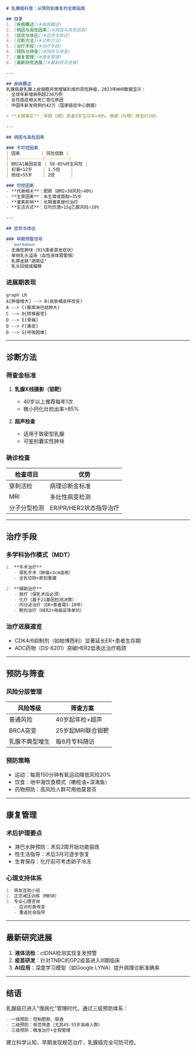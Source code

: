 

```markdown
# 乳腺癌科普：从预防到康复的全面指南

## 目录
1. [疾病概述](#疾病概述)  
2. [病因与高危因素](#病因与高危因素)  
3. [症状与体征](#症状与体征)  
4. [诊断方法](#诊断方法)  
5. [治疗手段](#治疗手段)  
6. [预防与筛查](#预防与筛查)  
7. [康复管理](#康复管理)  
8. [最新研究进展](#最新研究进展)  

---

## 疾病概述
乳腺癌是乳腺上皮细胞异常增殖形成的恶性肿瘤，2023年WHO数据显示：
- 全球年新增病例超230万例
- 女性癌症相关死亡首位原因
- 中国年新发病例约42万（国家癌症中心数据）

> **关键事实**：早期（Ⅰ期）患者5年生存率>90%，晚期（Ⅳ期）降至约30%

---

## 病因与高危因素

### 不可控因素
| 因素        | 风险倍数 |
|-------------|---------|
| BRCA1基因突变 | 50-85%终生风险 |
| 初潮<12岁    | 1.5倍    |
| 绝经>55岁    | 2倍      |

### 可控因素
- **代谢相关**：肥胖（BMI>30风险↑40%）
- **生育因素**：未生育或首胎>35岁
- **激素影响**：长期激素替代治疗
- **生活方式**：日均饮酒>15g乙醇风险↑10%

---

## 症状与体征

### 早期预警信号
```markdown
- 无痛性肿块（91%患者首发症状）
- 单侧乳头溢液（血性液体需警惕）
- 乳房皮肤"酒窝征"
- 乳头回缩或偏移
```

### 进展期表现
```mermaid
graph LR
A[肿瘤增大] --> B(皮肤橘皮样改变)
A --> C(腋窝淋巴结肿大)
C --> D{转移器官}
D --> E[骨痛]
D --> F[黄疸]
D --> G[呼吸困难]
```

---

## 诊断方法

### 筛查金标准
1. **乳腺X线摄影（钼靶）**
   - 40岁以上推荐每年1次
   - 微小钙化灶检出率>85%

2. **超声检查**
   - 适用于致密型乳腺
   - 可鉴别囊实性肿块

### 确诊检查
| 检查项目       | 优势                     |
|----------------|-------------------------|
| 穿刺活检       | 病理诊断金标准          |
| MRI            | 多灶性病变检测          |
| 分子分型检测   | ER/PR/HER2状态指导治疗  |

---

## 治疗手段

### 多学科协作模式（MDT）
```markdown
1. **手术治疗**
   - 保乳手术（肿瘤<3cm适用）
   - 全乳切除+即刻重建

2. **辅助治疗**
   - 放疗（保乳术后必须）
   - 化疗（基于21基因检测决策）
   - 内分泌治疗（ER+患者需5-10年）
   - 靶向治疗（HER2+用曲妥珠单抗）
```

### 治疗进展速览
- CDK4/6抑制剂（如帕博西利）显著延长ER+患者生存期
- ADC药物（DS-8201）突破HER2低表达治疗瓶颈

---

## 预防与筛查

### 风险分层管理
| 风险等级 | 筛查方案                |
|----------|-------------------------|
| 普通风险 | 40岁起年检+超声        |
| BRCA突变 | 25岁起MRI联合钼靶      |
| 乳腺不典型增生 | 每6月专科随访 |

### 预防策略
- 运动：每周150分钟有氧运动降低风险20%
- 饮食：地中海饮食模式（橄榄油+深海鱼）
- 药物预防：高风险人群可用他莫昔芬

---

## 康复管理

### 术后护理要点
- 淋巴水肿预防：术后2周开始功能锻炼
- 性生活指导：术后3月可逐步恢复
- 生育保存：化疗前可考虑卵子冷冻

### 心理支持体系
```markdown
1. 病友互助小组
2. 正念减压训练（MBSR）
3. 专业心理咨询
   - 应对形象改变
   - 重返社会指导
```

---

## 最新研究进展
1. **液体活检**：ctDNA检测实现复发预警
2. **疫苗研发**：针对TNBC的GP2疫苗进入Ⅲ期临床
3. **AI应用**：深度学习模型（如Google LYNA）提升病理诊断准确率

---

## 结语
乳腺癌已进入"慢病化"管理时代，通过三级预防体系：
```markdown
- 一级预防：控制肥胖、限酒
- 二级预防：规范筛查（尤其45-55岁高峰人群）
- 三级预防：精准治疗+全程管理
```
建立科学认知，早期发现规范治疗，乳腺癌完全可防可控。
```